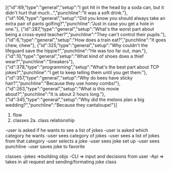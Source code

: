[{"id":69,"type":"general","setup":"I got hit in the head by a soda can, but it didn't hurt that much...","punchline":"It was a soft drink."},
{"id":106,"type":"general","setup":"Did you know you should always take an extra pair of pants golfing?","punchline":"Just in case you get a hole in one."},
{"id":287,"type":"general","setup":"What's the worst part about being a cross-eyed teacher?","punchline":"They can't control their pupils."},
{"id":6,"type":"general","setup":"How does a train eat?","punchline":"It goes chew, chew"},
{"id":325,"type":"general","setup":"Why couldn't the lifeguard save the hippie?","punchline":"He was too far out, man."},
{"id":10,"type":"general","setup":"What kind of shoes does a thief wear?","punchline":"Sneakers"},
{"id":378,"type":"programming","setup":"What's the best part about TCP jokes?","punchline":"I get to keep telling them until you get them."},
{"id":357,"type":"general","setup":"Why do bees have sticky hair?","punchline":"Because they use honey combs!"},
{"id":263,"type":"general","setup":"What is this movie about?","punchline":"It is about 2 hours long."}, 
{"id":345,"type":"general","setup":"Why did the melons plan a big wedding?","punchline":"Because they cantaloupe!"}]


1. flow
2. classes
    2a. class relationship

-user is asked if he wants to see a list of jokes
-user is asked which category he wants
-user sees category of jokes 
-user sees a list of jokes from that category
-user selects a joke
-user sees joke set up
-user sees punchline
-user saves joke to favorite

classes
-jokes =>building objs
-CLI => input and decisions from user
-Api => takes in all request and sending/formating  joke class
